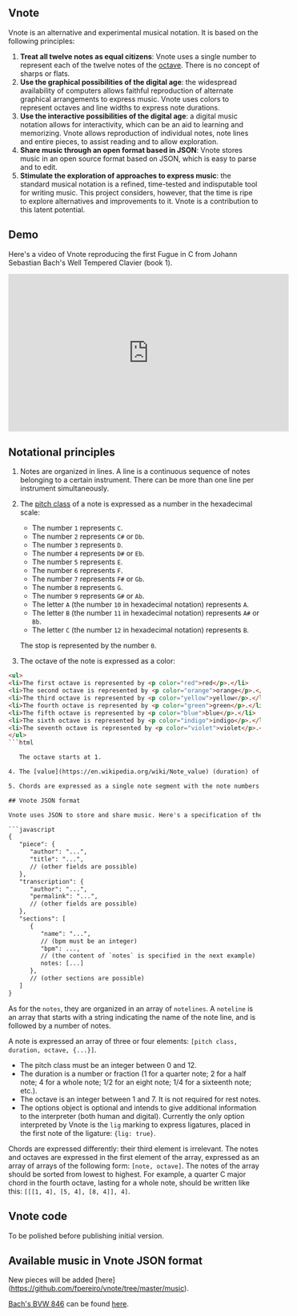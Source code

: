 ## Vnote

Vnote is an alternative and experimental musical notation. It is based on the following principles:

1. **Treat all twelve notes as equal citizens**: Vnote uses a single number to represent each of the twelve notes of the [octave](https://en.wikipedia.org/wiki/Equal_temperament). There is no concept of sharps or flats.
2. **Use the graphical possibilities of the digital age**: the widespread availability of computers allows faithful reproduction of alternate graphical arrangements to express music. Vnote uses colors to represent octaves and line widths to express note durations.
3. **Use the interactive possibilities of the digital age**: a digital music notation allows for interactivity, which can be an aid to learning and memorizing. Vnote allows reproduction of individual notes, note lines and entire pieces, to assist reading and to allow exploration.
4. **Share music through an open format based in JSON**: Vnote stores music in an open source format based on JSON, which is easy to parse and to edit.
5. **Stimulate the exploration of approaches to express music**: the standard musical notation is a refined, time-tested and indisputable tool for writing music. This project considers, however, that the time is ripe to explore alternatives and improvements to it. Vnote is a contribution to this latent potential.

## Demo

Here's a video of Vnote reproducing the first Fugue in C from Johann Sebastian Bach's Well Tempered Clavier (book 1).

<iframe width="560" height="315" src="https://www.youtube.com/embed/qUx6OlXBT94" frameborder="0" allow="autoplay; encrypted-media" allowfullscreen></iframe>

## Notational principles

1. Notes are organized in lines. A line is a continuous sequence of notes belonging to a certain instrument. There can be more than one line per instrument simultaneously.

2. The [pitch class](https://en.wikipedia.org/wiki/Pitch_class) of a note is expressed as a number in the hexadecimal scale:

   - The number `1` represents `C`.
   - The number `2` represents `C#` or `Db`.
   - The number `3` represents `D`.
   - The number `4` represents `D#` or `Eb`.
   - The number `5` represents `E`.
   - The number `6` represents `F`.
   - The number `7` represents `F#` or `Gb`.
   - The number `8` represents `G`.
   - The number `9` represents `G#` or `Ab`.
   - The letter `A` (the number `10` in hexadecimal notation) represents `A`.
   - The letter `B` (the number `11` in hexadecimal notation) represents `A#` or `Bb`.
   - The letter `C` (the number `12` in hexadecimal notation) represents `B`.

   The stop is represented by the number `0`.

3. The octave of the note is expressed as a color:

```html
<ul>
<li>The first octave is represented by <p color="red">red</p>.</li>
<li>The second octave is represented by <p color="orange">orange</p>.</li>
<li>The third octave is represented by <p color="yellow">yellow</p>.</li>
<li>The fourth octave is represented by <p color="green">green</p>.</li>
<li>The fifth octave is represented by <p color="blue">blue</p>.</li>
<li>The sixth octave is represented by <p color="indigo">indigo</p>.</li>
<li>The seventh octave is represented by <p color="violet">violet</p>.</li>
</ul>
```html

   The octave starts at 1.

4. The [value](https://en.wikipedia.org/wiki/Note_value) (duration) of the note is expressed by its width.

5. Chords are expressed as a single note segment with the note numbers being written in succession, from the lowest to the highest. The octave color of the segment belongs to that of the *lower* note.

## Vnote JSON format

Vnote uses JSON to store and share music. Here's a specification of the Vnote format:

```javascript
{
   "piece": {
      "author": "...",
      "title": "...",
      // (other fields are possible)
   },
   "transcription": {
      "author": "...",
      "permalink": "...",
      // (other fields are possible)
   },
   "sections": [
      {
         "name": "...",
         // (bpm must be an integer)
         "bpm": ...,
         // (the content of `notes` is specified in the next example)
         notes: [...]
      },
      // (other sections are possible)
   ]
}
```

As for the `notes`, they are organized in an array of `notelines`. A `noteline` is an array that starts with a string indicating the name of the note line, and is followed by a number of notes.

A note is expressed an array of three or four elements: `[pitch class, duration, octave, {...}]`.

- The pitch class must be an integer between 0 and 12.
- The duration is a number or fraction (1 for a quarter note; 2 for a half note; 4 for a whole note; 1/2 for an eight note; 1/4 for a sixteenth note; etc.).
- The octave is an integer between 1 and 7. It is not required for rest notes.
- The options object is optional and intends to give additional information to the interpreter (both human and digital). Currently the only option interpreted by Vnote is the `lig` marking to express ligatures, placed in the first note of the ligature: `{lig: true}`.

Chords are expressed differently: their third element is irrelevant. The notes and octaves are expressed in the first element of the array, expressed as an array of arrays of the following form: `[note, octave]`. The notes of the array should be sorted from lowest to highest. For example, a quarter C major chord in the fourth octave, lasting for a whole note, should be written like this: `[[[1, 4], [5, 4], [8, 4]], 4]`.

## Vnote code

To be polished before publishing initial version.

## Available music in Vnote JSON format

New pieces will be added [here] (https://github.com/fpereiro/vnote/tree/master/music).

[Bach's BVW 846](https://en.wikipedia.org/wiki/Prelude_and_Fugue_in_C_major,_BWV_846) can be found [here]().
